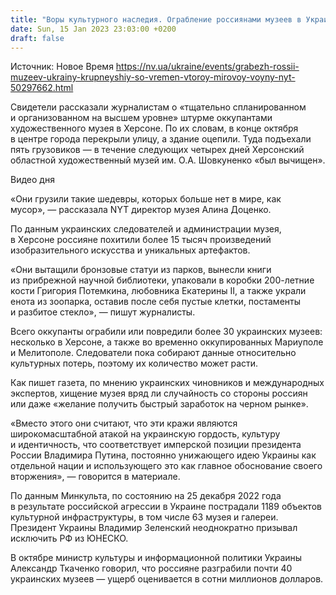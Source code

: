 ```yaml
---
title: "Воры культурного наследия. Ограбление россиянами музеев в Украине может быть крупнейшим со времен Второй мировой — NYT"
date: Sun, 15 Jan 2023 23:03:00 +0200
draft: false
---
```

Источник: Новое Время https://nv.ua/ukraine/events/grabezh-rossii-muzeev-ukrainy-krupneyshiy-so-vremen-vtoroy-mirovoy-voyny-nyt-50297662.html


Свидетели рассказали журналистам о «тщательно спланированном и организованном на высшем уровне» штурме оккупантами художественного музея в Херсоне. По их словам, в конце октября в центре города перекрыли улицу, а здание оцепили. Туда подъехали пять грузовиков — в течение следующих четырех дней Херсонский областной художественный музей им. О.А. Шовкуненко «был вычищен».

 Видео дня   

«Они грузили такие шедевры, которых больше нет в мире, как мусор», — рассказала NYT директор музея Алина Доценко.

По данным украинских следователей и администрации музея, в Херсоне россияне похитили более 15 тысяч произведений изобразительного искусства и уникальных артефактов.

«Они вытащили бронзовые статуи из парков, вынесли книги из прибрежной научной библиотеки, упаковали в коробки 200-летние кости Григория Потемкина, любовника Екатерины II, а также украли енота из зоопарка, оставив после себя пустые клетки, постаменты и разбитое стекло», — пишут журналисты.

Всего оккупанты ограбили или повредили более 30 украинских музеев: несколько в Херсоне, а также во временно оккупированных Мариуполе и Мелитополе. Следователи пока собирают данные относительно культурных потерь, поэтому их количество может расти.

Как пишет газета, по мнению украинских чиновников и международных экспертов, хищение музея вряд ли случайность со стороны россиян или даже «желание получить быстрый заработок на черном рынке».

«Вместо этого они считают, что эти кражи являются широкомасштабной атакой на украинскую гордость, культуру и идентичность, что соответствует имперской позиции президента России Владимира Путина, постоянно унижающего идею Украины как отдельной нации и использующего это как главное обоснование своего вторжения», — говорится в материале.

По данным Минкульта, по состоянию на 25 декабря 2022 года в результате российской агрессии в Украине пострадали 1189 объектов культурной инфраструктуры, в том числе 63 музея и галереи. Президент Украины Владимир Зеленский неоднократно призывал исключить РФ из ЮНЕСКО.

В октябре министр культуры и информационной политики Украины Александр Ткаченко говорил, что россияне разграбили почти 40 украинских музеев — ущерб оценивается в сотни миллионов долларов.
